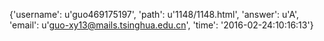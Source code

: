 {'username': u'guo469175197', 'path': u'1148/1148.html', 'answer': u'A', 'email': u'guo-xy13@mails.tsinghua.edu.cn', 'time': '2016-02-24:10:16:13'}